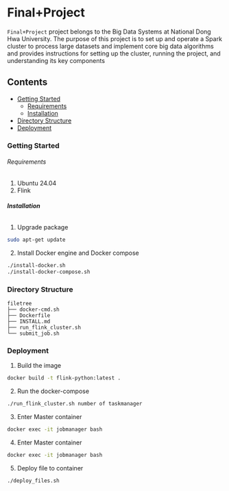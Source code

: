 # Final+Project

`Final+Project` project belongs to the Big Data Systems at National Dong Hwa University. The purpose of this project is to set up and operate a Spark cluster to process large datasets and implement core big data algorithms and provides instructions for setting up the cluster, running the project, and understanding its key components


## Contents

- [Getting Started](#Getting-Started)
  - [Requirements](#Requirements)
  - [Installation](#Installation)
- [Directory Structure](#Directory-Structure)
- [Deployment](#Deployment)

### Getting Started

###### Requirements

1. Ubuntu 24.04
2. Flink

###### **Installation**

1. Upgrade package

```sh
sudo apt-get update
```

2. Install Docker engine and Docker compose

```sh
./install-docker.sh
./install-docker-compose.sh
```

### Directory Structure

```
filetree 
├── docker-cmd.sh
├── Dockerfile
├── INSTALL.md
├── run_flink_cluster.sh
└── submit_job.sh
```

### Deployment

1. Build the image

```sh
docker build -t flink-python:latest .
```

2. Run the docker-compose

```sh
./run_flink_cluster.sh number of taskmanager
```

3. Enter Master container

```sh
docker exec -it jobmanager bash
```

4. Enter Master container

```sh
docker exec -it jobmanager bash
```

5. Deploy file to container

```sh
./deploy_files.sh
```